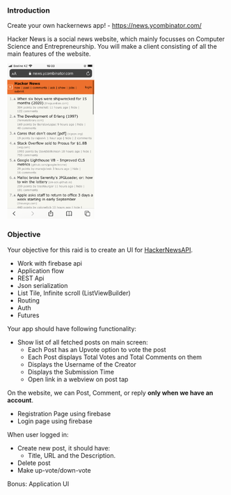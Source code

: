 ### Introduction

Create your own hackernews app! - https://news.ycombinator.com/

Hacker News is a social news website, which mainly focusses on Computer Science and Entrepreneurship. You will make a client consisting of all the main features of the website.

<img src="https://github.com/alem-01/alem_public/blob/master/resources/hackernews.png?raw=true" width="200"/>

### Objective

Your objective for this raid is to create an UI for [HackerNewsAPI](https://github.com/HackerNews/API).

- Work with firebase api
- Application flow
- REST Api
- Json serialization
- List Tile, Infinite scroll (ListViewBuilder)
- Routing
- Auth
- Futures

Your app should have following functionality:

- Show list of all fetched posts on main screen:
  - Each Post has an Upvote option to vote the post
  - Each Post displays Total Votes and Total Comments on them
  - Displays the Username of the Creator
  - Displays the Submission Time
  - Open link in a webview on post tap

On the website, we can Post, Comment, or reply **only when we have an account**.

- Registration Page using firebase
- Login page using firebase

When user logged in:

- Create new post, it should have:
  - Title, URL and the Description.
- Delete post
- Make up-vote/down-vote

Bonus: Application UI
